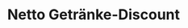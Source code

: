 ---
title: "Netto Getränke-Discount"
url: /burglengenfeld/netto-getraenke-discount/
shop: Getränke
---